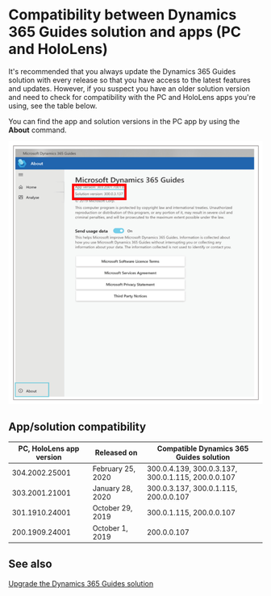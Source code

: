 

# Compatibility between Dynamics 365 Guides solution and apps (PC and HoloLens)

It's recommended that you always update the Dynamics 365 Guides solution with every release so that you have access to the latest features and updates. However, if you suspect you have an older solution version and need to check for compatibility with the PC and HoloLens apps you're using, see the table below.

You can find the app and solution versions in the PC app by using the **About** command.

![Version number in About command](media/about-command.PNG "Version number in About command")

## App/solution compatibility

|PC, HoloLens app version|Released on|Compatible Dynamics 365 Guides solution|
|------------------------|---------------------------|------------------------------------------------------|
|304.2002.25001|February 25, 2020|300.0.4.139, 300.0.3.137, 300.0.1.115, 200.0.0.107|
|303.2001.21001|January 28, 2020|300.0.3.137, 300.0.1.115, 200.0.0.107|
|301.1910.24001|October 29, 2019|300.0.1.115, 200.0.0.107 |
|200.1909.24001|October 1, 2019|200.0.0.107|

## See also

[Upgrade the Dynamics 365 Guides solution](upgrade.md)
